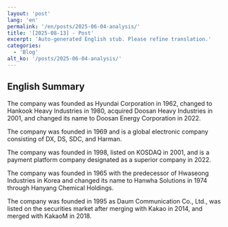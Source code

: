 ```yaml
---
layout: 'post'
lang: 'en'
permalink: '/en/posts/2025-06-04-analysis/'
title: '[2025-08-13] - Post'
excerpt: 'Auto-generated English stub. Please refine translation.'
categories:
  - 'Blog'
alt_ko: '/posts/2025-06-04-analysis/'
---
```


## English Summary


The company was founded as Hyundai Corporation in 1962, changed to Hankook Heavy Industries in 1980, acquired Doosan Heavy Industries in 2001, and changed its name to Doosan Energy Corporation in 2022.</p>


The company was founded in 1969 and is a global electronic company consisting of DX, DS, SDC, and Harman.</p>


The company was founded in 1998, listed on KOSDAQ in 2001, and is a payment platform company designated as a superior company in 2022.</p>


The company was founded in 1965 with the predecessor of Hwaseong Industries in Korea and changed its name to Hanwha Solutions in 1974 through Hanyang Chemical Holdings.</p>


The company was founded in 1995 as Daum Communication Co., Ltd., was listed on the securities market after merging with Kakao in 2014, and merged with KakaoM in 2018.</p>
